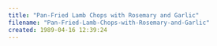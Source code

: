 ```yaml
---
title: "Pan-Fried Lamb Chops with Rosemary and Garlic"
filename: "Pan-Fried-Lamb-Chops-with-Rosemary-and-Garlic"
created: 1989-04-16 12:39:24
---
```

